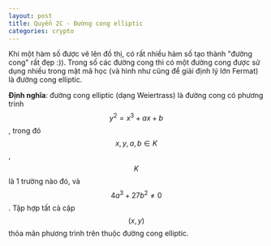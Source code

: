 ```yaml
---
layout: post
title: Quyển 2C - Đường cong elliptic
categories: crypto
---
```


Khi một hàm số được vẽ lên đồ thị, có rất nhiều hàm số tạo thành "đường cong" rất đẹp :)). Trong số các đường cong thì có một đường cong được sử dụng nhiều trong mật mã học (và hình như cũng để giải định lý lớn Fermat) là đường cong elliptic.

**Định nghĩa**: đường cong elliptic (dạng Weiertrass) là đường cong có phương trình $$y^2 = x^3 + ax + b$$, trong đó $$x, y, a, b \in K$$, $$K$$ là 1 trường nào đó, và $$4a^3 + 27b^2 \neq 0$$. Tập hợp tất cả cặp $$(x, y)$$ thỏa mãn phương trình trên thuộc đường cong elliptic.




